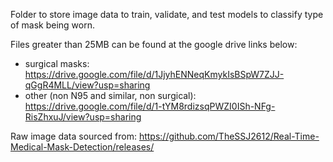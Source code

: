 Folder to store image data to train, validate, and test models to classify type of mask being worn.



Files greater than 25MB can be found at the google drive links below:
* surgical masks: https://drive.google.com/file/d/1JjyhENNeqKmykIsBSpW7ZJJ-qGgR4MLL/view?usp=sharing
* other (non N95 and similar, non surgical): https://drive.google.com/file/d/1-tYM8rdizsqPWZI0ISh-NFg-RisZhxuJ/view?usp=sharing

Raw image data sourced from:
https://github.com/TheSSJ2612/Real-Time-Medical-Mask-Detection/releases/
